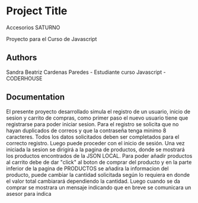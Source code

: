 # Project Title 

Accesorios SATURNO

Proyecto para el Curso de Javascript


## Authors

Sandra Beatriz Cardenas Paredes - Estudiante curso Javascript -CODERHOUSE


## Documentation
El presente proyecto desarrollado simula el registro de un usuario, inicio de sesion y carrito de compras, como primer paso el nuevo usuario tiene que registrarse para poder iniciar sesion. Para el registro se solicita que no hayan duplicados de correos y que la contraseña tenga minimo 8 caracteres. Todos los datos solicitados deben ser completados para el correcto registro. Luego puede proceder con el inicio de sesión.
Una vez iniciada la sesion se dirigirá a la pagina de productos, donde se mostrará los productos encontrados de la JSON LOCAL. Para poder añadir productos al carrito debe de dar "click" al boton de comprar del producto y en la parte inferior de la pagina de PRODUCTOS se añadira la informacion del producto, puede cambiar la cantidad solicitada según lo requiera en donde el valor total cambiarará dependiendo la cantidad. Luego cuando se da comprar se mostrara un mensaje indicando que en breve se comunicara un asesor para indica


